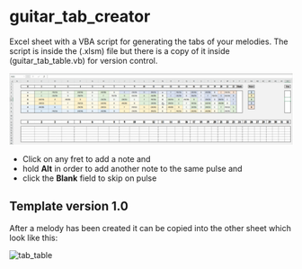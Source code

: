 # guitar_tab_creator
Excel sheet with a VBA script for generating the tabs of your melodies. The script is inside the (.xlsm) file but there is a copy of it inside (guitar_tab_table.vb) for version control.

![excel_gif](https://github.com/akerlund/guitar_tab_creator/blob/master/guitar_tab_table.gif)

* Click on any fret to add a note and
* hold **Alt** in order to add another note to the same pulse and
* click the **Blank** field to skip on pulse

## Template version 1.0
After a melody has been created it can be copied into the other sheet which look like this:

![tab_table](https://github.com/akerlund/guitar_tab_creator/blob/master/guitar_tab_table.jpg)
